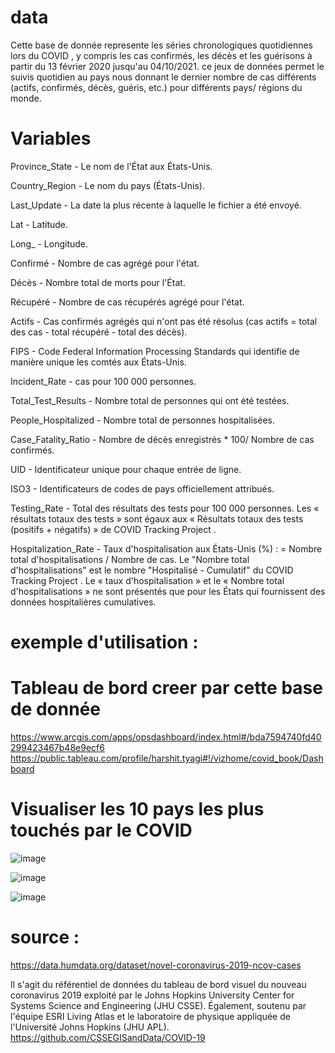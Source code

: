 # data
Cette base de donnée represente les séries chronologiques quotidiennes lors du COVID , y compris les cas confirmés, les décès et les guérisons à partir du 13 février 2020 jusqu'au 04/10/2021.
ce jeux de données permet le suivis quotidien au pays nous donnant le dernier nombre de cas différents (actifs, confirmés, décès, guéris, etc.) pour différents pays/ régions du monde.

# Variables 
Province_State - Le nom de l'État aux États-Unis.

Country_Region - Le nom du pays (États-Unis).

Last_Update - La date la plus récente à laquelle le fichier a été envoyé.

Lat - Latitude.

Long_ - Longitude.

Confirmé - Nombre de cas agrégé pour l'état.

Décès - Nombre total de morts pour l'État.

Récupéré - Nombre de cas récupérés agrégé pour l'état.

Actifs - Cas confirmés agrégés qui n'ont pas été résolus (cas actifs = total des cas - total récupéré - total des décès).

FIPS - Code Federal Information Processing Standards qui identifie de manière unique les comtés aux États-Unis.

Incident_Rate - cas pour 100 000 personnes.

Total_Test_Results - Nombre total de personnes qui ont été testées.

People_Hospitalized - Nombre total de personnes hospitalisées. 

Case_Fatality_Ratio - Nombre de décès enregistrés * 100/ Nombre de cas confirmés.

UID - Identificateur unique pour chaque entrée de ligne.

ISO3 - Identificateurs de codes de pays officiellement attribués.

Testing_Rate - Total des résultats des tests pour 100 000 personnes. Les « résultats totaux des tests » sont égaux aux « Résultats totaux des tests (positifs + négatifs) » de COVID Tracking Project .

Hospitalization_Rate - Taux d'hospitalisation aux États-Unis (%) : = Nombre total d'hospitalisations / Nombre de cas. Le "Nombre total d'hospitalisations" est le nombre "Hospitalisé - Cumulatif" du COVID Tracking Project . Le « taux d'hospitalisation » et le « Nombre total d'hospitalisations » ne sont présentés que pour les États qui fournissent des données hospitalières cumulatives. 


# exemple d'utilisation : 
# Tableau de bord creer par cette base de donnée 
https://www.arcgis.com/apps/opsdashboard/index.html#/bda7594740fd40299423467b48e9ecf6
https://public.tableau.com/profile/harshit.tyagi#!/vizhome/covid_book/Dashboard 


# Visualiser les 10 pays les plus touchés par le COVID
![image](https://user-images.githubusercontent.com/73078692/136005360-9ba0b672-5461-4a39-b214-274d53044698.png)





![image](https://user-images.githubusercontent.com/73078692/135878316-7f95e7d6-c88f-4942-a8b9-6613e80bfada.png)





![image](https://user-images.githubusercontent.com/73078692/136005986-c65b5148-1c95-49fe-8ebb-9c6fab572f81.png)


# source : 
https://data.humdata.org/dataset/novel-coronavirus-2019-ncov-cases


Il s'agit du référentiel de données du tableau de bord visuel du nouveau coronavirus 2019 exploité par le Johns Hopkins University Center for Systems Science and Engineering (JHU CSSE). Également, soutenu par l'équipe ESRI Living Atlas et le laboratoire de physique appliquée de l'Université Johns Hopkins (JHU APL).
https://github.com/CSSEGISandData/COVID-19
